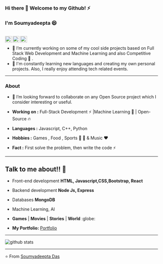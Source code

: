 ### Hi there 👋 Welcome to my Github! ⚡
### I'm Soumyadeepta :smile:
<br>
<a href="https://www.linkedin.com/in/soumyadeepta-das/">
  <img align="left" alt="Linkdein" width="22px" src="https://cdn.jsdelivr.net/npm/simple-icons@v3/icons/linkedin.svg" />
</a>

<a href="https://github.com/soumyadeeptadas">
  <img align="left" alt="Github" width="22px" src="https://cdn.jsdelivr.net/npm/simple-icons@v3/icons/github.svg" />
</a>

<a href="https://codepen.io/soumyadeepta_das">
  <img align="left" alt="Codepen" width="22px" src="https://cdn.jsdelivr.net/npm/simple-icons@v3/icons/codepen.svg" />
</a>
<br>

- 🔭 I’m currently working on some of my cool side projects based on Full Stack Web Development and Machine Learning and also Competitive Coding :wrench: .
- 🌱 I'm constantly learning new languages and creating my own personal projects. Also, I really enjoy attending tech related events.
---------------------------------------------------------------------------------------------------------------------------------------------------------------------------------
### About

- 👯 I’m looking forward to collaborate on any Open Source project which I consider interesting or useful.

-  **Working on :** Full-Stack Development :zap: |Machine Learning :brain: | Open-Source :fire:	
-  **Languages :** Javascript, C++, Python
-  **Hobbies :** Games , Food , Sports :badminton: :football: & Music :heart:
-  **Fact :** First solve the problem, then write the code ⚡ 

---------------------------------------------------------------------------------------------------------------------------------------------------------------------------------

## Talk to me about!! 💬

-  Front-end development **HTML, Javascript,CSS,Bootstrap, React**
-  Backend development  **Node Js, Express**
-  Databases **MongoDB**
-  Machine Learning, AI
-  **Games** | **Movies** | **Stories** | **World** :globe:


- **My Portfolio:** [Portfolio](https://soumyadeepta-das.glitch.me/)
---------------------------------------------------------------------------------------------------------------------------------------------------------------------------------




![github stats](https://github-readme-stats.vercel.app/api?username=soumyadeeptadas&show_icons=true)

---------------------------------------------------------------------------------------------------------------------------------------------------------------------------------

⭐️ From [Soumyadeepta Das](https://github.com/soumyadeeptadas)



<!--
**soumyadeeptadas/soumyadeeptadas** is a ✨ _special_ ✨ repository because its `README.md` (this file) appears on your GitHub profile.

Here are some ideas to get you started:

- 🔭 I’m currently working on ...
- 🌱 I’m currently learning ...
- 👯 I’m looking to collaborate on ...
- 🤔 I’m looking for help with ...
- 💬 Ask me about ...
- 📫 How to reach me: ...
- 😄 Pronouns: ...
- ⚡ Fun fact: ...
-->


